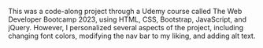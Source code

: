 This was a code-along project through a Udemy course called The Web Developer Bootcamp 2023, using HTML, CSS, Bootstrap, JavaScript, and jQuery. However, I personalized several aspects of the project, including changing font colors, modifying the nav bar to my liking, and adding alt text.
